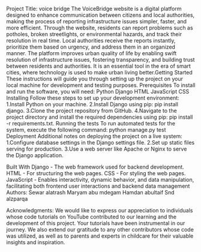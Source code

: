 

Project Title:
voice bridge 
The VoiceBridge website is a digital platform designed to enhance communication between citizens and local authorities, making the process of reporting infrastructure issues simpler, faster, and more efficient. Through the website, residents can report problems such as potholes, broken streetlights, or environmental hazards, and track their resolution in real time. Local authorities receive the reports instantly, prioritize them based on urgency, and address them in an organized manner. The platform improves urban quality of life by enabling swift resolution of infrastructure issues, fostering transparency, and building trust between residents and authorities. It is an essential tool in the era of smart cities, where technology is used to make urban living better.Getting Started
These instructions will guide you through setting up the project on your local machine for development and testing purposes.
Prerequisites
To install and run the software, you will need:
Python
Django
HTML
JavaScript
CSS
Installing
Follow these steps to set up your development environment:
1.Install Python on your machine.
2.Install Django using pip: pip install django.
3.Clone the project repository from GitHub.
4.Navigate to the project directory and install the required dependencies using pip: pip install -r requirements.txt.
Running the tests
To run automated tests for the system, execute the following command:
python manage.py test
Deployment Additional notes on deploying the project on a live system:
1.Configure database settings in the Django settings file.
2.Set up static files serving for production.
3.Use a web server like Apache or Nginx to serve the Django application.


Built With Django - The web framework used for backend development.
HTML - For structuring the web pages.
CSS - For styling the web pages.
JavaScript - Enables interactivity, dynamic behavior, and data manipulation, facilitating both frontend user interactions and backend data management
Authors:
Sewar alatrash
Maryam abu mdegam
Hamdan abultaif 
Snd alzparqa 


Acknowledgments:
We would like to express our appreciation to individuals whose code tutorials
on YouTube contributed to our learning and the development of this project.
Your tutorials have been instrumental in our journey. We also extend our
gratitude to any other contributors whose code was utilized,
as well as to parents and experts in childcare for their valuable insights and inspiration.
